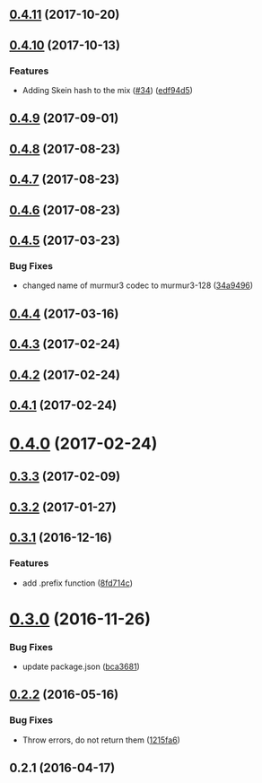 <a name="0.4.11"></a>
## [0.4.11](https://github.com/multiformats/js-multihash/compare/v0.4.10...v0.4.11) (2017-10-20)



<a name="0.4.10"></a>
## [0.4.10](https://github.com/multiformats/js-multihash/compare/v0.4.9...v0.4.10) (2017-10-13)


### Features

* Adding Skein hash to the mix ([#34](https://github.com/multiformats/js-multihash/issues/34)) ([edf94d5](https://github.com/multiformats/js-multihash/commit/edf94d5))



<a name="0.4.9"></a>
## [0.4.9](https://github.com/multiformats/js-multihash/compare/v0.4.8...v0.4.9) (2017-09-01)



<a name="0.4.8"></a>
## [0.4.8](https://github.com/multiformats/js-multihash/compare/v0.4.7...v0.4.8) (2017-08-23)



<a name="0.4.7"></a>
## [0.4.7](https://github.com/multiformats/js-multihash/compare/v0.4.6...v0.4.7) (2017-08-23)



<a name="0.4.6"></a>
## [0.4.6](https://github.com/multiformats/js-multihash/compare/v0.4.5...v0.4.6) (2017-08-23)



<a name="0.4.5"></a>
## [0.4.5](https://github.com/multiformats/js-multihash/compare/v0.4.4...v0.4.5) (2017-03-23)


### Bug Fixes

* changed name of murmur3 codec to murmur3-128 ([34a9496](https://github.com/multiformats/js-multihash/commit/34a9496))



<a name="0.4.4"></a>
## [0.4.4](https://github.com/multiformats/js-multihash/compare/v0.4.3...v0.4.4) (2017-03-16)



<a name="0.4.3"></a>
## [0.4.3](https://github.com/multiformats/js-multihash/compare/0.4.2...v0.4.3) (2017-02-24)



<a name="0.4.2"></a>
## [0.4.2](https://github.com/multiformats/js-multihash/compare/v0.4.1...0.4.2) (2017-02-24)



<a name="0.4.1"></a>
## [0.4.1](https://github.com/multiformats/js-multihash/compare/v0.4.0...v0.4.1) (2017-02-24)



<a name="0.4.0"></a>
# [0.4.0](https://github.com/multiformats/js-multihash/compare/v0.3.3...v0.4.0) (2017-02-24)



<a name="0.3.3"></a>
## [0.3.3](https://github.com/multiformats/js-multihash/compare/v0.3.2...v0.3.3) (2017-02-09)



<a name="0.3.2"></a>
## [0.3.2](https://github.com/multiformats/js-multihash/compare/v0.3.1...v0.3.2) (2017-01-27)



<a name="0.3.1"></a>
## [0.3.1](https://github.com/multiformats/js-multihash/compare/v0.3.0...v0.3.1) (2016-12-16)


### Features

* add .prefix function ([8fd714c](https://github.com/multiformats/js-multihash/commit/8fd714c))



<a name="0.3.0"></a>
# [0.3.0](https://github.com/multiformats/js-multihash/compare/v0.2.2...v0.3.0) (2016-11-26)


### Bug Fixes

* update package.json ([bca3681](https://github.com/multiformats/js-multihash/commit/bca3681))



<a name="0.2.2"></a>
## [0.2.2](https://github.com/multiformats/js-multihash/compare/v0.2.1...v0.2.2) (2016-05-16)


### Bug Fixes

* Throw errors, do not return them ([1215fa6](https://github.com/multiformats/js-multihash/commit/1215fa6))



<a name="0.2.1"></a>
## 0.2.1 (2016-04-17)



